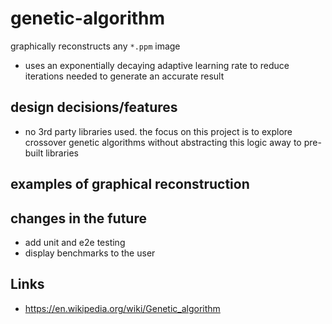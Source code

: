 # genetic-algorithm
graphically reconstructs any `*.ppm` image
- uses an exponentially decaying adaptive learning rate to reduce iterations needed to generate an accurate result

## design decisions/features
- no 3rd party libraries used. the focus on this project is to explore crossover genetic algorithms without abstracting this logic away to pre-built libraries

## examples of graphical reconstruction

## changes in the future
- add unit and e2e testing
- display benchmarks to the user

## Links
- https://en.wikipedia.org/wiki/Genetic_algorithm